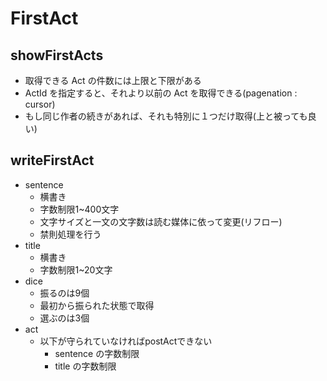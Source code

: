 # FirstAct

## showFirstActs

- 取得できる Act の件数には上限と下限がある
- ActId を指定すると、それより以前の Act を取得できる(pagenation : cursor)
- もし同じ作者の続きがあれば、それも特別に１つだけ取得(上と被っても良い)

## writeFirstAct

- sentence
  - 横書き
  - 字数制限1~400文字
  - 文字サイズと一文の文字数は読む媒体に依って変更(リフロー)
  - 禁則処理を行う
- title
  - 横書き
  - 字数制限1~20文字
- dice
  - 振るのは9個
  - 最初から振られた状態で取得
  - 選ぶのは3個
- act
  - 以下が守られていなければpostActできない
    - sentence の字数制限
    - title の字数制限
